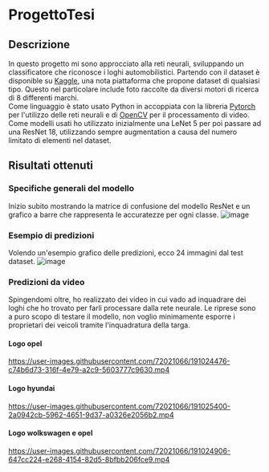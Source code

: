 # ProgettoTesi

## Descrizione
In questo progetto mi sono approcciato alla reti neurali, sviluppando un classificatore che riconosce i loghi automobilistici. Partendo con il dataset è disponible su <a href="https://www.kaggle.com/datasets/volkandl/car-brand-logos">Kaggle</a>, una nota piattaforma che propone dataset di qualsiasi tipo. Questo nel particolare include foto raccolte da diversi motori di ricerca di 8 differenti marchi.<br>Come linguaggio è stato usato Python in accoppiata con la libreria <a href="https://pytorch.org/">Pytorch</a> per l'utilizzo delle reti neurali e di <a href="https://docs.opencv.org/4.x/d1/dfb/intro.html">OpenCV</a> per il processamento di video. Come modelli usati ho utilizzato inizialmente una LeNet 5 per poi passare ad una ResNet 18, utilizzando sempre augmentation a causa del numero limitato di elementi nel dataset.

## Risultati ottenuti
### Specifiche generali del modello
Inizio subito mostrando la matrice di confusione del modello ResNet e un grafico a barre che rappresenta le accuratezze per ogni classe.
![image](https://user-images.githubusercontent.com/72021066/191021369-8be96b54-8835-4075-8111-418500cf31cf.png)

### Esempio di predizioni
Volendo un'esempio grafico delle predizioni, ecco 24 immagini dal test dataset.
![image](https://user-images.githubusercontent.com/72021066/191022160-b3b41985-83d9-4baf-b5c7-8d01fe69814e.png)

### Predizioni da video
Spingendomi oltre, ho realizzato dei video in cui vado ad inquadrare dei loghi che ho trovato per farli processare dalla rete neurale. Le riprese sono a puro scopo di testare il modello, non voglio minimamente esporre i proprietari dei veicoli tramite l'inquadratura della targa.

#### Logo opel
https://user-images.githubusercontent.com/72021066/191024476-c74b6d73-316f-4e79-a2c9-5603777c9630.mp4

#### Logo hyundai
https://user-images.githubusercontent.com/72021066/191025400-2a0942cb-5962-4651-9d37-a0326e2056b2.mp4

#### Logo wolkswagen e opel
https://user-images.githubusercontent.com/72021066/191024906-647cc224-e268-4154-82d5-8bfbb206fce9.mp4




